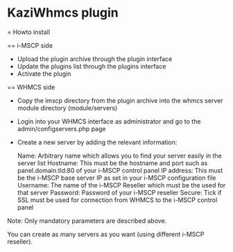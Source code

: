 KaziWhmcs plugin
================

= Howto install

== i-MSCP side

  - Upload the plugin archive through the plugin interface
  - Update the plugins list through the plugins interface
  - Activate the plugin

== WHMCS side

  - Copy the imscp directory from the plugin archive into the whmcs server module directory (module/servers)
  - Login into your WHMCS interface as administrator and go to the admin/configservers.php page
  - Create a new server by adding the relevant information:

    Name: Arbitrary name which allows you to find your server easily in the server list
    Hostname: This must be the hostname and port such as panel.domain.tld:80 of your i-MSCP control panel
    IP address: This must be the i-MSCP base server IP as set in your i-MSCP configuration file
    Username: The name of the i-MSCP Reseller which must be the used for that server
    Password: Password of your i-MSCP reseller
    Secure: Tick if SSL must be used for connection from WHMCS to the i-MSCP control panel

Note: Only mandatory parameters are described above.

You can create as many servers as you want (using different i-MSCP reseller).

